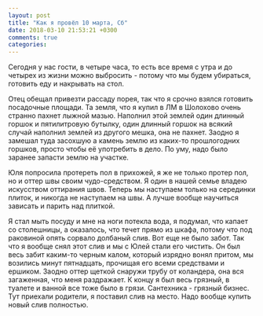 ```yaml
---
layout: post
title: "Как я провёл 10 марта, Сб"
date: 2018-03-10 21:53:21 +0300
comments: true
categories: 
---
```

Сегодня у нас гости, в четыре часа, то есть все время с утра и до четырех из жизни можно выбросить - потому что мы будем убираться, готовить еду и накрывать на стол.

Отец обещал привезти рассаду порея, так что я срочно взялся готовить посадочные площади. Та земля, что я купил в ЛМ в Шолохово очень странно пахнет лыжной мазью. Наполнил этой землей один длинный горшок и пятилитровую бутылку, один длинный горшок на всякий случай наполнил землей из другого мешка, она не пахнет. Заодно я замешал туда засохшую а камень землю из каких-то прошлогодних горшков, просто чтобы её употребить в дело. По уму, надо было заранее запасти землю на участке.

Юля попросила протереть пол в прихожей, я же не только протер пол, но и оттер швы своим чудо-средством. Я один в нашей семье владею искусством оттирания швов. Теперь мы наступаем только на серединки плиток, и никогда не наступаем на швы. А лучше вообще научиться зависать и парить над плиткой.

Я стал мыть посуду и мне на ноги потекла вода, я подумал, что капает со столешницы, а оказалось, что течет прямо из шкафа, потому что под раковиной опять сорвало долбаный слив. Вот еще не было забот. Так что я вообще снял этот слив и мы с Юлей стали его чистить. Он был весь забит каким-то черным калом, который изрядно вонял притом, мы возились минут пятнадцать, прочищая его всеми средствами и ершиком. Заодно оттер щеткой снаружи трубу от коландера, она вся загаженная, что меня раздражает. К концу я был весь грязный, в туалете и ванной все тоже было в грязи. Сантехника - грязный бизнес. Тут приехали родители, я поставил слив на место. Надо вообще купить новый слив полностью.
